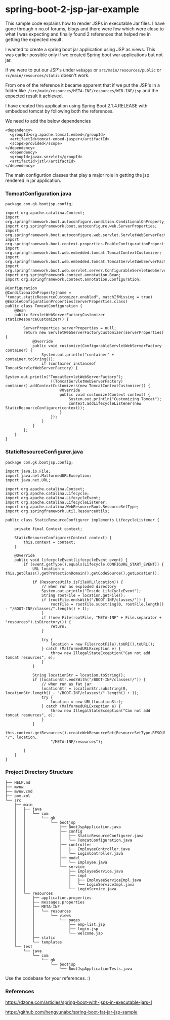 # spring-boot-2-jsp-jar-example

This sample code explains how to render JSPs in executable Jar files. I have gone through n no.of forums, blogs and there were few which were close to what I was expecting and finally found 2 references that helped me in getting the expected result. 

I wanted to create a spring boot jar application using JSP as views. This was earlier possible only if we created Spring boot war applications but not jar.

If we were to put our JSP's under `webapps` or `src/main/resources/public` or `rc/main/resources/static` doesn't work.

From one of the reference it became apparent that if we put the JSP's in a folder like` /src/main/resources/META-INF/resources/WEB-INF/jsp` and the expected result it achieved.

I have created this application using Spring Boot 2.1.4.RELEASE with embedded tomcat by following both the references.

We need to add the below dependencies
```
<dependency>
  <groupId>org.apache.tomcat.embed</groupId>
  <artifactId>tomcat-embed-jasper</artifactId>
  <scope>provided</scope>
</dependency>
  <dependency>
  <groupId>javax.servlet</groupId>
  <artifactId>jstl</artifactId>
</dependency>
```
The main configurtion classes that play a major role in getting the jsp rendered in jar application.
### TomcatConfiguration.java
```
package com.gk.bootjsp.config;

import org.apache.catalina.Context;
import org.springframework.boot.autoconfigure.condition.ConditionalOnProperty;
import org.springframework.boot.autoconfigure.web.ServerProperties;
import org.springframework.boot.autoconfigure.web.servlet.ServletWebServerFactoryCustomizer;
import org.springframework.boot.context.properties.EnableConfigurationProperties;
import org.springframework.boot.web.embedded.tomcat.TomcatContextCustomizer;
import org.springframework.boot.web.embedded.tomcat.TomcatServletWebServerFactory;
import org.springframework.boot.web.servlet.server.ConfigurableServletWebServerFactory;
import org.springframework.context.annotation.Bean;
import org.springframework.context.annotation.Configuration;

@Configuration
@ConditionalOnProperty(name = "tomcat.staticResourceCustomizer.enabled", matchIfMissing = true)
@EnableConfigurationProperties(ServerProperties.class)
public class TomcatConfiguration {
	@Bean
	public ServletWebServerFactoryCustomizer staticResourceCustomizer() {

		ServerProperties serverProperties = null;
		return new ServletWebServerFactoryCustomizer(serverProperties) {
			@Override
			public void customize(ConfigurableServletWebServerFactory container) {
				System.out.println("container" + container.toString());
				if (container instanceof TomcatServletWebServerFactory) {
					System.out.println("TomcatServletWebServerFactory");
					((TomcatServletWebServerFactory) container).addContextCustomizers(new TomcatContextCustomizer() {
						@Override
						public void customize(Context context) {
							System.out.println("Customizing Tomcat");
							context.addLifecycleListener(new StaticResourceConfigurer(context));
						}
					});
				}
			}
		};
	}
}
```
### StaticResourceConfigurer.java
```
package com.gk.bootjsp.config;

import java.io.File;
import java.net.MalformedURLException;
import java.net.URL;

import org.apache.catalina.Context;
import org.apache.catalina.Lifecycle;
import org.apache.catalina.LifecycleEvent;
import org.apache.catalina.LifecycleListener;
import org.apache.catalina.WebResourceRoot.ResourceSetType;
import org.springframework.util.ResourceUtils;

public class StaticResourceConfigurer implements LifecycleListener {

	private final Context context;

	StaticResourceConfigurer(Context context) {
		this.context = context;
	}

	@Override
	public void lifecycleEvent(LifecycleEvent event) {
		if (event.getType().equals(Lifecycle.CONFIGURE_START_EVENT)) {
			URL location = this.getClass().getProtectionDomain().getCodeSource().getLocation();

			if (ResourceUtils.isFileURL(location)) {
				// when run as exploded directory
				System.out.println("Inside LifeCycleEvent");
				String rootFile = location.getFile();
				if (rootFile.endsWith("/BOOT-INF/classes/")) {
					rootFile = rootFile.substring(0, rootFile.length() - "/BOOT-INF/classes/".length() + 1);
				}
				if (!new File(rootFile, "META-INF" + File.separator + "resources").isDirectory()) {
					return;
				}

				try {
					location = new File(rootFile).toURI().toURL();
				} catch (MalformedURLException e) {
					throw new IllegalStateException("Can not add tomcat resources", e);
				}
			}

			String locationStr = location.toString();
			if (locationStr.endsWith("/BOOT-INF/classes!/")) {
				// when run as fat jar
				locationStr = locationStr.substring(0, locationStr.length() - "/BOOT-INF/classes!/".length() + 1);
				try {
					location = new URL(locationStr);
				} catch (MalformedURLException e) {
					throw new IllegalStateException("Can not add tomcat resources", e);
				}
			}
			this.context.getResources().createWebResourceSet(ResourceSetType.RESOURCE_JAR, "/", location,
					"/META-INF/resources");

		}
	}
}
```
### Project Directory Structure

```
├── HELP.md
├── mvnw
├── mvnw.cmd
├── pom.xml
└── src
    ├── main
    │   ├── java
    │   │   └── com
    │   │       └── gk
    │   │           └── bootjsp
    │   │               ├── BootJspApplication.java
    │   │               ├── config
    │   │               │   ├── StaticResourceConfigurer.java
    │   │               │   └── TomcatConfiguration.java
    │   │               ├── controller
    │   │               │   ├── EmployeeController.java
    │   │               │   └── LoginController.java
    │   │               ├── model
    │   │               │   └── Employee.java
    │   │               └── service
    │   │                   ├── EmployeeService.java
    │   │                   ├── impl
    │   │                   │   ├── EmployeeServiceImpl.java
    │   │                   │   └── LoginServiceImpl.java
    │   │                   └── LoginService.java
    │   └── resources
    │       ├── application.properties
    │       ├── messages.properties
    │       ├── META-INF
    │       │   └── resources
    │       │       └── views
    │       │           └── pages
    │       │               ├── emp-list.jsp
    │       │               ├── login.jsp
    │       │               └── welcome.jsp
    │       ├── static
    │       └── templates
    └── test
        └── java
            └── com
                └── gk
                    └── bootjsp
                        └── BootJspApplicationTests.java
```

Use the codebase for your references. :)


### References
https://dzone.com/articles/spring-boot-with-jsps-in-executable-jars-1

https://github.com/hengyunabc/spring-boot-fat-jar-jsp-sample
